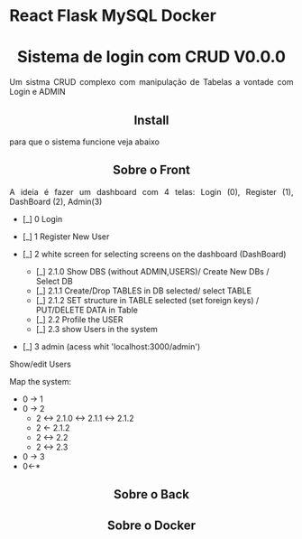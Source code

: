 # React Flask MySQL Docker
<h1 align="center"> Sistema de login com CRUD V0.0.0 </h1>
<p align="justify"> Um sistma CRUD complexo com manipulação de Tabelas a vontade com Login e ADMIN </p>

<h2 align="center"> Install </h2>
<p align="justify"> para que o sistema funcione veja abaixo</p>

<h2 align="center"> Sobre o Front </h2>
<p align="justify"> A ideia é fazer um dashboard com 4 telas: Login (0), Register (1), DashBoard (2), Admin(3)</p>

- [_] 0 Login 
- [_] 1 Register New User


- [_] 2 white screen for selecting screens on the dashboard (DashBoard)

    - [_] 2.1.0     Show DBS (without ADMIN,USERS)/ Create New DBs / Select DB
    - [_] 2.1.1     Create/Drop TABLES in DB selected/ select TABLE
    - [_] 2.1.2     SET structure in TABLE selected (set foreign keys) / PUT/DELETE DATA in Table
    - [_] 2.2       Profile the USER
    - [_] 2.3       show Users in the system



- [_] 3 admin (acess whit 'localhost:3000/admin')
<p align="justify">Show/edit Users</p>

<p align="justify">Map the system:</p>

- 0 -> 1
- 0 -> 2
    - 2 <-> 2.1.0 <-> 2.1.1 <-> 2.1.2 
    - 2 <- 2.1.2
    - 2 <-> 2.2
    - 2 <-> 2.3
- 0 -> 3
- 0<-*

<h2 align="center"> Sobre o Back </h2>


<h2 align="center"> Sobre o Docker </h2>